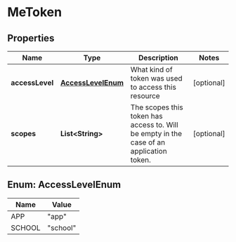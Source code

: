 
# MeToken

## Properties
Name | Type | Description | Notes
------------ | ------------- | ------------- | -------------
**accessLevel** | [**AccessLevelEnum**](#AccessLevelEnum) | What kind of token was used to access this resource |  [optional]
**scopes** | **List&lt;String&gt;** | The scopes this token has access to. Will be empty in the case of an application token. |  [optional]


<a name="AccessLevelEnum"></a>
## Enum: AccessLevelEnum
Name | Value
---- | -----
APP | &quot;app&quot;
SCHOOL | &quot;school&quot;



